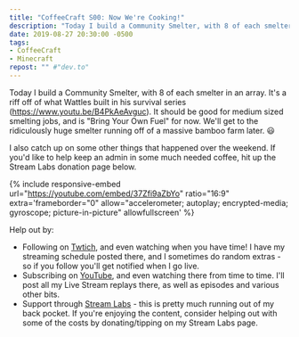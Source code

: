 ```yaml
---
title: "CoffeeCraft S00: Now We're Cooking!"
description: "Today I build a Community Smelter, with 8 of each smelter in an array."
date: 2019-08-27 20:30:00 -0500
tags:
- CoffeeCraft
- Minecraft
repost: "" #"dev.to"
---
```


Today I build a Community Smelter, with 8 of each smelter in an array. It's a riff off of what Wattles built in his survival series (<https://www.youtu.be/B4PkAeAvguc>). It should be good for medium sized smelting jobs, and is "Bring Your Own Fuel" for now. We'll get to the ridiculously huge smelter running off of a massive bamboo farm later. :smiley:

I also catch up on some other things that happened over the weekend. If you'd like to help keep an admin in some much needed coffee, hit up the Stream Labs donation page below.
<!--more-->

{% include responsive-embed url="https://youtube.com/embed/37Zfi9aZbYo" ratio="16:9" extra='frameborder="0" allow="accelerometer; autoplay; encrypted-media; gyroscope; picture-in-picture" allowfullscreen' %}

Help out by:
 * Following on [Twtich](https://twitch.tv/AnonJr_Live), and even watching when you have time! I have my streaming schedule posted there, and I sometimes do random extras - so if you follow you'll get notified when I go live.
 * Subscribing on [YouTube](http://www.youtube.com/channel/UCXafqhKHbkSUIrq0LAuu0tw), and even watching there from time to time. I'll post all my Live Stream replays there, as well as episodes and various other bits.
 * Support through [Stream Labs](https://streamlabs.com/anonjr_live) - this is pretty much running out of my back pocket. If you're enjoying the content, consider helping out with some of the costs by donating/tipping on my Stream Labs page.